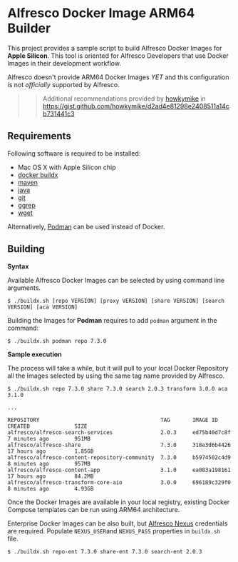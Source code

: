 # Alfresco Docker Image ARM64 Builder

This project provides a sample script to build Alfresco Docker Images for **Apple Silicon**. This tool is oriented for Alfresco Developers that use Docker Images in their development workflow.

Alfresco doesn't provide ARM64 Docker Images *YET* and this configuration is not *officially* supported by Alfresco.

>> Additional recommendations provided by [howkymike](https://howkymike.github.io/) in
>> https://gist.github.com/howkymike/d2ad4e81298e2408511a14cb731441c3


## Requirements

Following software is required to be installed:

* Mac OS X with Apple Silicon chip
* [docker buildx](https://docs.docker.com/buildx/working-with-buildx/)
* [maven](https://maven.apache.org)
* [java](https://www.oracle.com/java/technologies/java-se-glance.html)
* [git](https://git-scm.com)
* [ggrep](https://formulae.brew.sh/formula/grep)
* [wget](https://formulae.brew.sh/formula/wget)

Alternatively, [Podman](https://podman-desktop.io) can be used instead of Docker.

## Building

**Syntax**

Available Alfresco Docker Images can be selected by using command line arguments.

```
$ ./buildx.sh [repo VERSION] [proxy VERSION] [share VERSION] [search VERSION] [aca VERSION]
```

Building the Images for **Podman** requires to add `podman` argument in the command:

```
$ ./buildx.sh podman repo 7.3.0
```

**Sample execution**

The process will take a while, but it will pull to your local Docker Repository all the Images selected by using the same tag name provided by Alfresco.

```
$ ./buildx.sh repo 7.3.0 share 7.3.0 search 2.0.3 transform 3.0.0 aca 3.1.0

...

REPOSITORY                                      TAG       IMAGE ID       CREATED              SIZE
alfresco/alfresco-search-services               2.0.3     ed75b40d7c8f   7 minutes ago        951MB
alfresco/alfresco-share                         7.3.0     318e3d6b4426   17 hours ago         1.85GB
alfresco/alfresco-content-repository-community  7.3.0     b5974502c4d9   8 minutes ago        957MB
alfresco/alfresco-content-app                   3.1.0     ea083a198161   17 hours ago         84.2MB
alfresco/alfresco-transform-core-aio            3.0.0     696189c329f0   8 minutes ago        4.93GB
```

Once the Docker Images are available in your local registry, existing Docker Compose templates can be run using ARM64 architecture.

Enterprise Docker Images can be also built, but [Alfresco Nexus](https://nexus.alfresco.com) credentials are required. Populate `NEXUS_USER`and `NEXUS_PASS` properties in `buildx.sh` file.

```
$ ./buildx.sh repo-ent 7.3.0 share-ent 7.3.0 search-ent 2.0.3
```
